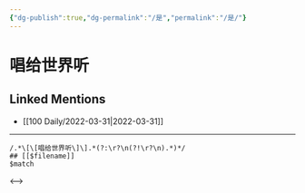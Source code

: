```yaml
---
{"dg-publish":true,"dg-permalink":"/是","permalink":"/是/"}
---
```


# 唱给世界听

## Linked Mentions
- [[100 Daily/2022-03-31\|2022-03-31]]


---

```expander
/.*\[\[唱给世界听\]\].*(?:\r?\n(?!\r?\n).*)*/
## [[$filename]]
$match
```

<-->
